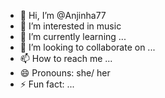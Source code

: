 - 👋 Hi, I’m @Anjinha77
- 👀 I’m interested in music
- 🌱 I’m currently learning ...
- 💞️ I’m looking to collaborate on ...
- 📫 How to reach me ...
- 😄 Pronouns: she/ her
- ⚡ Fun fact: ...

<!---
Anjinha77/Anjinha77 is a ✨ special ✨ repository because its `README.md` (this file) appears on your GitHub profile.
You can click the Preview link to take a look at your changes.
--->
